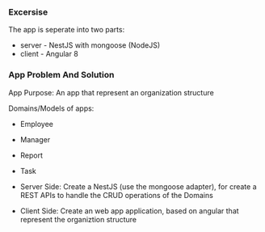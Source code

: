### Excersise

The app is seperate into two parts:
- server - NestJS with mongoose (NodeJS)
- client - Angular 8

### App Problem And Solution
App Purpose: An app that represent an organization structure

Domains/Models of apps:
- Employee
- Manager
- Report
- Task

- Server Side: Create a NestJS (use the mongoose adapter), for create a REST APIs to handle the CRUD operations of the Domains
- Client Side: Create an web app application, based on angular that represent the organiztion structure




